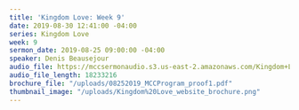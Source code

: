 ```yaml
---
title: 'Kingdom Love: Week 9'
date: 2019-08-30 12:41:00 -04:00
series: Kingdom Love
week: 9
sermon_date: 2019-08-25 09:00:00 -04:00
speaker: Denis Beausejour
audio_file: https://mccsermonaudio.s3.us-east-2.amazonaws.com/Kingdom+Love_+Week+9.lite.mp3
audio_file_length: 18233216
brochure_file: "/uploads/08252019_MCCProgram_proof1.pdf"
thumbnail_image: "/uploads/Kingdom%20Love_website_brochure.png"
---
```


